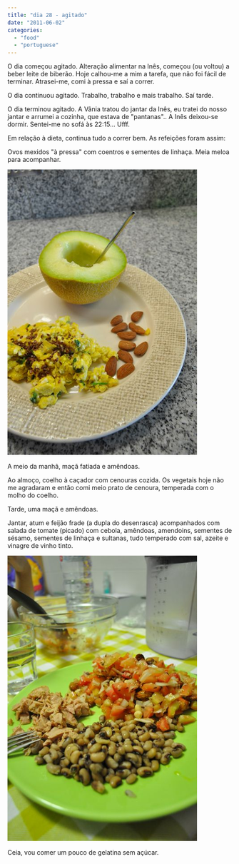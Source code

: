 ```yaml
---
title: "dia 28 - agitado"
date: "2011-06-02"
categories: 
  - "food"
  - "portuguese"
---
```


O dia começou agitado. Alteração alimentar na Inês, começou (ou voltou) a beber leite de biberão. Hoje calhou-me a mim a tarefa, que não foi fácil de terminar. Atrasei-me, comi à pressa e saí a correr.  
  
O dia continuou agitado. Trabalho, trabalho e mais trabalho. Saí tarde.  
  
O dia terminou agitado. A Vânia tratou do jantar da Inês, eu tratei do nosso jantar e arrumei a cozinha, que estava de "pantanas".. A Inês deixou-se dormir. Sentei-me no sofá às 22:15... Ufff.  
  
Em relação à dieta, continua tudo a correr bem. As refeições foram assim:  
  
Ovos mexidos "à pressa" com coentros e sementes de linhaça. Meia meloa para acompanhar.  
  

[![](images/Querida+Di+-+778.jpg)](http://1.bp.blogspot.com/-icMgqu79Zgk/TegE6D17kkI/AAAAAAAAEIs/3CfdEx-Jpmc/s1600/Querida+Di+-+778.jpg)

  

A meio da manhã, maçã fatiada e amêndoas.

  

Ao almoço, coelho à caçador com cenouras cozida. Os vegetais hoje não me agradaram e então comi meio prato de cenoura, temperada com o molho do coelho.

  

Tarde, uma maçã e amêndoas.

  

Jantar, atum e feijão frade (a dupla do desenrasca) acompanhados com salada de tomate (picado) com cebola, amêndoas, amendoins, sementes de sésamo, sementes de linhaça e sultanas, tudo temperado com sal, azeite e vinagre de vinho tinto.

  

[![](images/Querida+Di+-+919.jpg)](http://2.bp.blogspot.com/-6lGWH7BFoaU/TegE6d2XrwI/AAAAAAAAEIw/-QYDIY5TD-w/s1600/Querida+Di+-+919.jpg)

  

Ceia, vou comer um pouco de gelatina sem açúcar.
